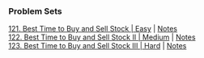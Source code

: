 ### Problem Sets
[121. Best Time to Buy and Sell Stock | Easy](https://leetcode.com/problems/best-time-to-buy-and-sell-stock/description/)  | [Notes](/121.%20Best%20Time%20to%20Buy%20and%20Sell%20Stock.md) \
[122. Best Time to Buy and Sell Stock II | Medium](https://leetcode.com/problems/best-time-to-buy-and-sell-stock-ii/)  | [Notes](/122.%20Best%20Time%20to%20Buy%20and%20Sell%20Stock%20II.md) \
[123. Best Time to Buy and Sell Stock III | Hard](https://leetcode.com/problems/best-time-to-buy-and-sell-stock-iii/) | [Notes](/123.%20Best%20Time%20to%20Buy%20and%20Sell%20Stock%20III.md)
